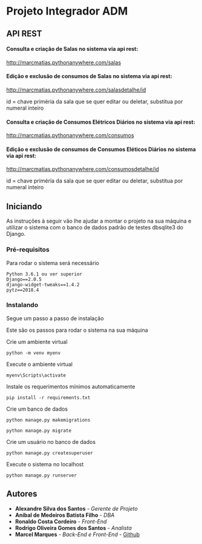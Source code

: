 # Projeto Integrador ADM

## API REST

#### Consulta e criação de Salas no sistema via api rest:

http://marcmatias.pythonanywhere.com/salas

#### Edição e exclusão de consumos de Salas no sistema via api rest:

http://marcmatias.pythonanywhere.com/salasdetalhe/id

id = chave priméria da sala que se quer editar ou deletar, substitua por numeral inteiro

#### Consulta e criação de Consumos Elétricos Diários no sistema via api rest:

http://marcmatias.pythonanywhere.com/consumos

#### Edição e exclusão de consumos de Consumos Eléticos Diários no sistema via api rest:

http://marcmatias.pythonanywhere.com/consumosdetalhe/id

id = chave priméria da sala que se quer editar ou deletar, substitua por numeral inteiro

## Iniciando

As instruções à seguir vão lhe ajudar a montar o projeto na sua máquina e utilizar o sistema com o banco de dados padrão de testes dbsqlite3 do Django.

### Pré-requisitos

Para rodar o sistema será necessário

```
Python 3.6.1 ou ver superior
Django==2.0.5
django-widget-tweaks==1.4.2
pytz==2018.4
```

### Instalando

Segue um passo a passo de instalação

Este são os passos para rodar o sistema na sua máquina


Crie um ambiente virtual
```
python -m venv myenv
```

Execute o ambiente virtual
```
myenv\Scripts\activate
```


Instale os requerimentos mínimos automaticamente
```
pip install -r requirements.txt
```

Crie um banco de dados
```
python manage.py makemigrations
```
```
python manage.py migrate
```
Crie um usuário no banco de dados

```
python manage.py createsuperuser
```

Execute o sistema no localhost
```
python manage.py runserver
```
<!--
## Running the tests

Explain how to run the automated tests for this system

### Break down into end to end tests

Explain what these tests test and why

```
Give an example
```

### And coding style tests

Explain what these tests test and why

```
Give an example
```

## Deployment

Add additional notes about how to deploy this on a live system

## Built With

* [Dropwizard](http://www.dropwizard.io/1.0.2/docs/) - The web framework used
* [Maven](https://maven.apache.org/) - Dependency Management
* [ROME](https://rometools.github.io/rome/) - Used to generate RSS Feeds

## Contributing

Please read [CONTRIBUTING.md](https://gist.github.com/PurpleBooth/b24679402957c63ec426) for details on our code of conduct, and the process for submitting pull requests to us.

## Versioning

We use [SemVer](http://semver.org/) for versioning. For the versions available, see the [tags on this repository](https://github.com/your/project/tags). -->

## Autores

* **Alexandre Silva dos Santos** - *Gerente de Projeto*
* **Anibal de Medeiros Batista Filho** - *DBA*
* **Ronaldo Costa Cordeiro** - *Front-End*
* **Rodrigo Oliveira Gomes dos Santos** - *Analista*
* **Marcel Marques** - *Back-End e Front-End* - [Github](https://github.com/marcmatias)

<!-- See also the list of [contributors](https://github.com/your/project/contributors) who participated in this project. -->

<!-- ## License

This project is licensed under the MIT License - see the [LICENSE.md](LICENSE.md) file for details

## Acknowledgments

* Hat tip to anyone whose code was used
* Inspiration
* etc -->
